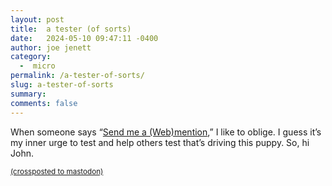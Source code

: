 ```yaml
---
layout: post
title:  a tester (of sorts)
date:   2024-05-10 09:47:11 -0400
author: joe jenett
category:
  -  micro
permalink: /a-tester-of-sorts/
slug: a-tester-of-sorts
summary: 
comments: false
---
```

When someone says “<a title="Send me a (Web)mention | John Peart" href="https://www.johnpe.art/note/1715258267/">Send me a (Web)mention</a>,” I like to oblige. I guess it’s my inner urge to test and help others test that’s driving this puppy. So, hi John. 

<a href="https://brid.gy/publish/mastodon"><small>(crossposted to mastodon)</small></a>